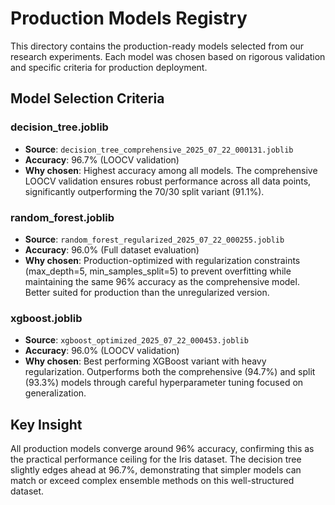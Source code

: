 # Production Models Registry

This directory contains the production-ready models selected from our research experiments. Each model was chosen based on rigorous validation and specific criteria for production deployment.

## Model Selection Criteria

### decision_tree.joblib
- **Source**: `decision_tree_comprehensive_2025_07_22_000131.joblib`
- **Accuracy**: 96.7% (LOOCV validation)
- **Why chosen**: Highest accuracy among all models. The comprehensive LOOCV validation ensures robust performance across all data points, significantly outperforming the 70/30 split variant (91.1%).

### random_forest.joblib
- **Source**: `random_forest_regularized_2025_07_22_000255.joblib`
- **Accuracy**: 96.0% (Full dataset evaluation)
- **Why chosen**: Production-optimized with regularization constraints (max_depth=5, min_samples_split=5) to prevent overfitting while maintaining the same 96% accuracy as the comprehensive model. Better suited for production than the unregularized version.

### xgboost.joblib
- **Source**: `xgboost_optimized_2025_07_22_000453.joblib`
- **Accuracy**: 96.0% (LOOCV validation)
- **Why chosen**: Best performing XGBoost variant with heavy regularization. Outperforms both the comprehensive (94.7%) and split (93.3%) models through careful hyperparameter tuning focused on generalization.

## Key Insight
All production models converge around 96% accuracy, confirming this as the practical performance ceiling for the Iris dataset. The decision tree slightly edges ahead at 96.7%, demonstrating that simpler models can match or exceed complex ensemble methods on this well-structured dataset.